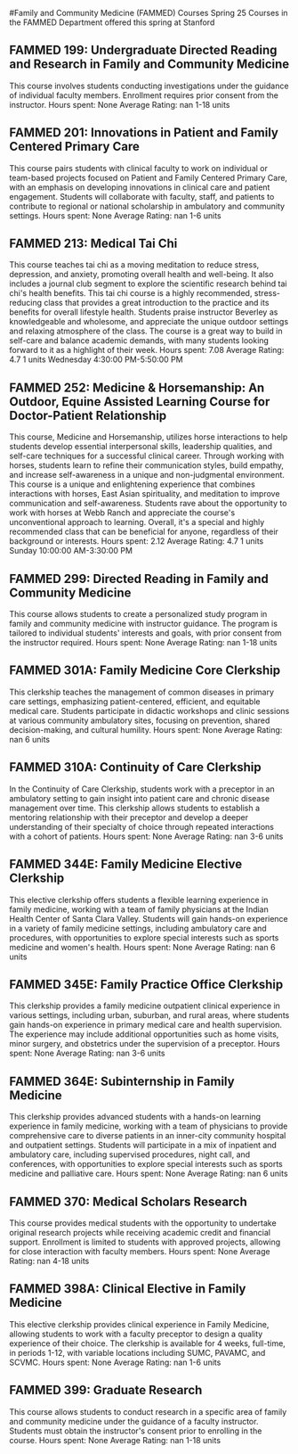 #Family and Community Medicine (FAMMED) Courses Spring 25
Courses in the FAMMED Department offered this spring at Stanford
## FAMMED 199: Undergraduate Directed Reading and Research in Family and Community Medicine
This course involves students conducting investigations under the guidance of individual faculty members. Enrollment requires prior consent from the instructor.
Hours spent: None
Average Rating: nan
1-18 units
## FAMMED 201: Innovations in Patient and Family Centered Primary Care
This course pairs students with clinical faculty to work on individual or team-based projects focused on Patient and Family Centered Primary Care, with an emphasis on developing innovations in clinical care and patient engagement. Students will collaborate with faculty, staff, and patients to contribute to regional or national scholarship in ambulatory and community settings.
Hours spent: None
Average Rating: nan
1-6 units
## FAMMED 213: Medical Tai Chi
This course teaches tai chi as a moving meditation to reduce stress, depression, and anxiety, promoting overall health and well-being. It also includes a journal club segment to explore the scientific research behind tai chi's health benefits.
This tai chi course is a highly recommended, stress-reducing class that provides a great introduction to the practice and its benefits for overall lifestyle health. Students praise instructor Beverley as knowledgeable and wholesome, and appreciate the unique outdoor settings and relaxing atmosphere of the class. The course is a great way to build in self-care and balance academic demands, with many students looking forward to it as a highlight of their week.
Hours spent: 7.08
Average Rating: 4.7
1 units
Wednesday 4:30:00 PM-5:50:00 PM
## FAMMED 252: Medicine & Horsemanship: An Outdoor, Equine Assisted Learning Course for Doctor-Patient Relationship
This course, Medicine and Horsemanship, utilizes horse interactions to help students develop essential interpersonal skills, leadership qualities, and self-care techniques for a successful clinical career. Through working with horses, students learn to refine their communication styles, build empathy, and increase self-awareness in a unique and non-judgmental environment.
This course is a unique and enlightening experience that combines interactions with horses, East Asian spirituality, and meditation to improve communication and self-awareness. Students rave about the opportunity to work with horses at Webb Ranch and appreciate the course's unconventional approach to learning. Overall, it's a special and highly recommended class that can be beneficial for anyone, regardless of their background or interests.
Hours spent: 2.12
Average Rating: 4.7
1 units
Sunday 10:00:00 AM-3:30:00 PM
## FAMMED 299: Directed Reading in Family and Community Medicine
This course allows students to create a personalized study program in family and community medicine with instructor guidance. The program is tailored to individual students' interests and goals, with prior consent from the instructor required.
Hours spent: None
Average Rating: nan
1-18 units
## FAMMED 301A: Family Medicine Core Clerkship
This clerkship teaches the management of common diseases in primary care settings, emphasizing patient-centered, efficient, and equitable medical care. Students participate in didactic workshops and clinic sessions at various community ambulatory sites, focusing on prevention, shared decision-making, and cultural humility.
Hours spent: None
Average Rating: nan
6 units
## FAMMED 310A: Continuity of Care Clerkship
In the Continuity of Care Clerkship, students work with a preceptor in an ambulatory setting to gain insight into patient care and chronic disease management over time. This clerkship allows students to establish a mentoring relationship with their preceptor and develop a deeper understanding of their specialty of choice through repeated interactions with a cohort of patients.
Hours spent: None
Average Rating: nan
3-6 units
## FAMMED 344E: Family Medicine Elective Clerkship
This elective clerkship offers students a flexible learning experience in family medicine, working with a team of family physicians at the Indian Health Center of Santa Clara Valley. Students will gain hands-on experience in a variety of family medicine settings, including ambulatory care and procedures, with opportunities to explore special interests such as sports medicine and women's health.
Hours spent: None
Average Rating: nan
6 units
## FAMMED 345E: Family Practice Office Clerkship
This clerkship provides a family medicine outpatient clinical experience in various settings, including urban, suburban, and rural areas, where students gain hands-on experience in primary medical care and health supervision. The experience may include additional opportunities such as home visits, minor surgery, and obstetrics under the supervision of a preceptor.
Hours spent: None
Average Rating: nan
3-6 units
## FAMMED 364E: Subinternship in Family Medicine
This clerkship provides advanced students with a hands-on learning experience in family medicine, working with a team of physicians to provide comprehensive care to diverse patients in an inner-city community hospital and outpatient settings. Students will participate in a mix of inpatient and ambulatory care, including supervised procedures, night call, and conferences, with opportunities to explore special interests such as sports medicine and palliative care.
Hours spent: None
Average Rating: nan
6 units
## FAMMED 370: Medical Scholars Research
This course provides medical students with the opportunity to undertake original research projects while receiving academic credit and financial support. Enrollment is limited to students with approved projects, allowing for close interaction with faculty members.
Hours spent: None
Average Rating: nan
4-18 units
## FAMMED 398A: Clinical Elective in Family Medicine
This elective clerkship provides clinical experience in Family Medicine, allowing students to work with a faculty preceptor to design a quality experience of their choice. The clerkship is available for 4 weeks, full-time, in periods 1-12, with variable locations including SUMC, PAVAMC, and SCVMC.
Hours spent: None
Average Rating: nan
1-6 units
## FAMMED 399: Graduate Research
This course allows students to conduct research in a specific area of family and community medicine under the guidance of a faculty instructor. Students must obtain the instructor's consent prior to enrolling in the course.
Hours spent: None
Average Rating: nan
1-18 units